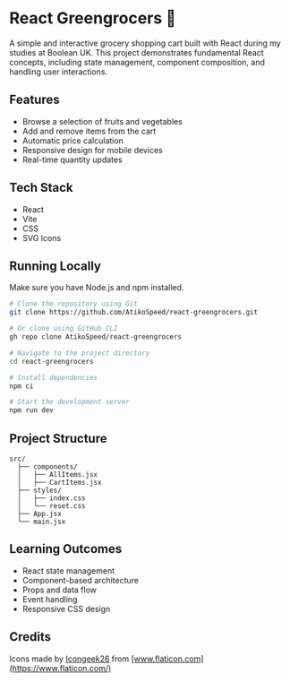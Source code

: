 # React Greengrocers 🥬

A simple and interactive grocery shopping cart built with React during my studies at Boolean UK. This project demonstrates fundamental React concepts, including state management, component composition, and handling user interactions.

## Features

- Browse a selection of fruits and vegetables
- Add and remove items from the cart
- Automatic price calculation
- Responsive design for mobile devices
- Real-time quantity updates

## Tech Stack

- React
- Vite
- CSS
- SVG Icons

## Running Locally

Make sure you have Node.js and npm installed.

```bash
# Clone the repository using Git
git clone https://github.com/AtikoSpeed/react-greengrocers.git

# Or clone using GitHub CLI
gh repo clone AtikoSpeed/react-greengrocers

# Navigate to the project directory
cd react-greengrocers

# Install dependencies
npm ci

# Start the development server
npm run dev
```

## Project Structure

```
src/
  ├── components/
  │   ├── AllItems.jsx
  │   ├── CartItems.jsx
  ├── styles/
  │   ├── index.css
  │   └── reset.css
  ├── App.jsx
  └── main.jsx
```

## Learning Outcomes

- React state management
- Component-based architecture
- Props and data flow
- Event handling
- Responsive CSS design

## Credits

Icons made by [Icongeek26](https://www.flaticon.com/authors/icongeek26) from [www.flaticon.com](https://www.flaticon.com/)
